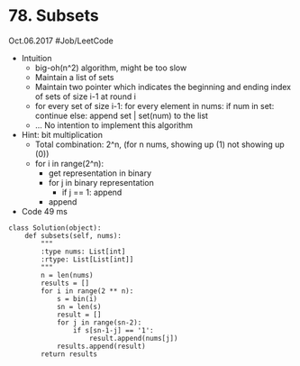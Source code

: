 # 78. Subsets
Oct.06.2017
#Job/LeetCode
- Intuition
	- big-oh(n^2) algorithm, might be too slow
	- Maintain a list of sets
	- Maintain two pointer which indicates the beginning and ending index of sets of size i-1 at round i 
	- for every set of size i-1: for every element in nums: if num in set: continue else: append set | set(num) to the list
	- … No intention to implement this algorithm
- Hint: bit multiplication
	- Total combination: 2^n, (for n nums, showing up (1) not showing up (0))
	- for i in range(2^n): 
		- get representation in binary 
		- for j in binary representation
			- if j == 1: append
		- append
- Code 49 ms
```
class Solution(object):
    def subsets(self, nums):
        """
        :type nums: List[int]
        :rtype: List[List[int]]
        """
        n = len(nums)
        results = []
        for i in range(2 ** n):
            s = bin(i)
            sn = len(s)
            result = []
            for j in range(sn-2):
                if s[sn-1-j] == '1':
                    result.append(nums[j])
            results.append(result)
        return results
```